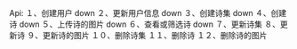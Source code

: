 Api:
    １、创建用户      down
    ２、更新用户信息   down 
    ３、创建诗集      down 
    ４、创建诗        down
    ５、上传诗的图片   down
    ６、查看或筛选诗   down
    ７、更新诗集
    ８、更新诗
    ９、更新诗的图片
    １０、删除诗集
    １１、删除诗
    １２、删除诗的图片


